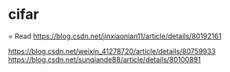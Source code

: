 # cifar
= Read
https://blog.csdn.net/jinxiaonian11/article/details/80192161

https://blog.csdn.net/weixin_41278720/article/details/80759933
https://blog.csdn.net/sunqiande88/article/details/80100891

